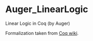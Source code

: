 # Auger_LinearLogic
Linear Logic in Coq (by Auger)

Formalization taken from [Coq wiki](https://github.com/coq/coq/wiki/AUGER_LinearLogic).
